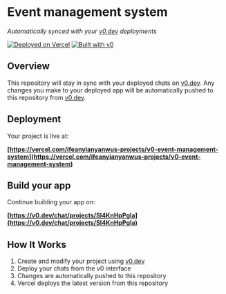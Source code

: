 # Event management system

*Automatically synced with your [v0.dev](https://v0.dev) deployments*

[![Deployed on Vercel](https://img.shields.io/badge/Deployed%20on-Vercel-black?style=for-the-badge&logo=vercel)](https://vercel.com/ifeanyianyanwus-projects/v0-event-management-system)
[![Built with v0](https://img.shields.io/badge/Built%20with-v0.dev-black?style=for-the-badge)](https://v0.dev/chat/projects/Sl4KnHpPgIa)

## Overview

This repository will stay in sync with your deployed chats on [v0.dev](https://v0.dev).
Any changes you make to your deployed app will be automatically pushed to this repository from [v0.dev](https://v0.dev).

## Deployment

Your project is live at:

**[https://vercel.com/ifeanyianyanwus-projects/v0-event-management-system](https://vercel.com/ifeanyianyanwus-projects/v0-event-management-system)**

## Build your app

Continue building your app on:

**[https://v0.dev/chat/projects/Sl4KnHpPgIa](https://v0.dev/chat/projects/Sl4KnHpPgIa)**

## How It Works

1. Create and modify your project using [v0.dev](https://v0.dev)
2. Deploy your chats from the v0 interface
3. Changes are automatically pushed to this repository
4. Vercel deploys the latest version from this repository
